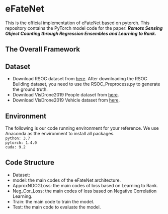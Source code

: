 # eFateNet
This is the official implementation of eFateNet based on pytorch. This repository contains the PyTorch model code for the paper: ***Remote Sensing Object Counting through Regression Ensembles and Learning to Rank.***
## The Overall Framework

## Dataset

* Download RSOC dataset from [here](https://github.com/gaoguangshuai/Counting-from-Sky-A-Large-scale-Dataset-for-Remote-Sensing-Object-Counting-and-A-Benchmark-Method). After downloading the RSOC Building dataset, you need to use the RSOC_Preprocess.py to generate the ground truth.  
* Download VisDrone2019 People dataset from [here](https://drive.google.com/file/d/19gh-ZF-FpoTNNtVh_gScRc9pFlqvktpU/view?usp=sharing).  
* Download VisDrone2019 Vehicle dataset from [here](https://drive.google.com/file/d/12bCfAWEVurX6Z0RuAbegywkY7Z-UDU19/view?usp=sharing).  
## Environment

The following is our code running environment for your reference. We use Anaconda as the environment to install all packages.  
`python: 3.7`  
`pytorch: 1.4.0`  
`cuda: 9.2`
## Code Structure

* Dataset:
* model: the main codes of the eFateNet architecture.  
* ApproxNDCGLoss: the main codes of loss based on Learning to Rank.  
* Neg_Cor_Loss: the main codes of loss based on Negative Correlation Learning.  
* Train: the main code to train the model.  
* Test: the main code to evaluate the model.  
